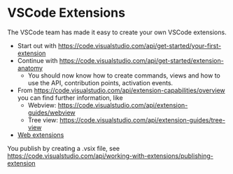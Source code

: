 # VSCode Extensions

The VSCode team has made it easy to create your own VSCode extensions.

- Start out with <https://code.visualstudio.com/api/get-started/your-first-extension>
- Continue with <https://code.visualstudio.com/api/get-started/extension-anatomy>
  - You should now know how to create commands, views and how to use the API, contribution points, activation events.
- From <https://code.visualstudio.com/api/extension-capabilities/overview> you can find further information, like
  - Webview: <https://code.visualstudio.com/api/extension-guides/webview>
  - Tree view: <https://code.visualstudio.com/api/extension-guides/tree-view>
- [Web extensions](https://code.visualstudio.com/api/extension-guides/web-extensions)

You publish by creating a .vsix file, see <https://code.visualstudio.com/api/working-with-extensions/publishing-extension>
